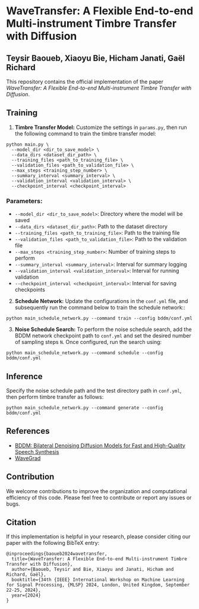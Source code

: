 # WaveTransfer: A Flexible End-to-end Multi-instrument Timbre Transfer with Diffusion
## Teysir Baoueb, Xiaoyu Bie, Hicham Janati, Gaël Richard

This repository contains the official implementation of the paper *WaveTransfer: A Flexible End-to-end Multi-instrument Timbre Transfer with Diffusion*.

## Training

1. **Timbre Transfer Model:** Customize the settings in `params.py`, then run the following command to train the timbre transfer model:<br/>
  ```
  python main.py \
    --model_dir <dir_to_save_model> \
    --data_dirs <dataset_dir_path> \
    --training_files <path_to_training_file> \
    --validation_files <path_to_validation_file> \
    --max_steps <training_step_number> \
    --summary_interval <summary_interval> \
    --validation_interval <validation_interval> \
    --checkpoint_interval <checkpoint_interval>
  ```
### Parameters:
- `--model_dir <dir_to_save_model>`: Directory where the model will be saved
- `--data_dirs <dataset_dir_path>`: Path to the dataset directory
- `--training_files <path_to_training_file>`: Path to the training file
- `--validation_files <path_to_validation_file>`: Path to the validation file
- `--max_steps <training_step_number>`: Number of training steps to perform
- `--summary_interval <summary_interval>`: Interval for summary logging
- `--validation_interval <validation_interval>`: Interval for running validation
- `--checkpoint_interval <checkpoint_interval>`: Interval for saving checkpoints
2. **Schedule Network:** Update the configurations in the `conf.yml` file, and subsequently run the command below to train the schedule network::<br/>
  ```
  python main_schedule_network.py --command train --config bddm/conf.yml
  ```
3. **Noise Schedule Search:** To perform the noise schedule search, add the BDDM network checkpoint path to `conf.yml` and set the desired number of sampling steps `N`. Once configured, run the search using:<br/>
  ```
  python main_schedule_network.py --command schedule --config bddm/conf.yml
  ```

## Inference
Specify the noise schedule path and the test directory path in `conf.yml`, then perform timbre transfer as follows:<br/>
  ```
  python main_schedule_network.py --command generate --config bddm/conf.yml
  ```

## References
- [BDDM: Bilateral Denoising Diffusion Models for Fast and High-Quality Speech Synthesis](https://github.com/tencent-ailab/bddm)
- [WaveGrad](https://github.com/lmnt-com/wavegrad)

## Contribution

We welcome contributions to improve the organization and computational efficiency of this code. Please feel free to contribute or report any issues or bugs.

## Citation

If this implementation is helpful in your research, please consider citing our paper with the following BibTeX entry:

```
@inproceedings{baoueb2024wavetransfer,
  title={WaveTransfer: A Flexible End-to-end Multi-instrument Timbre Transfer with Diffusion},
  author={Baoueb, Teysir and Bie, Xiaoyu and Janati, Hicham and Richard, Gaël},
  booktitle={34th {IEEE} International Workshop on Machine Learning for Signal Processing, {MLSP} 2024, London, United Kingdom, September 22-25, 2024},
  year={2024}
}
```
